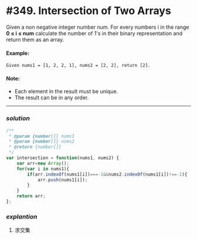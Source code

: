 # #349. Intersection of Two Arrays
Given a non negative integer number num. For every numbers i in the range <b>0 ≤ i ≤ num</b> calculate the number of 1's in their binary representation and return them as an array.

#### Example:
```
Given nums1 = [1, 2, 2, 1], nums2 = [2, 2], return [2].
```
#### Note:    
- Each element in the result must be unique.
- The result can be in any order.
<hr>  

### _*solution*_
```javascript
/**
 * @param {number[]} nums1
 * @param {number[]} nums2
 * @return {number[]}
 */
var intersection = function(nums1, nums2) {
    var arr=new Array();
    for(var i in nums1){
        if(arr.indexOf(nums1[i])===-1&&nums2.indexOf(nums1[i])!==-1){
            arr.push(nums1[i]);
        }
    }
    return arr;
};
```

### _*explantion*_
1. 求交集   